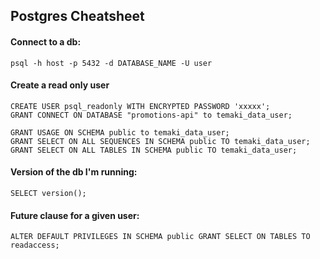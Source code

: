 ## Postgres Cheatsheet


#### Connect to a db: 
```
psql -h host -p 5432 -d DATABASE_NAME -U user  
```
#### Create a read only user
```
CREATE USER psql_readonly WITH ENCRYPTED PASSWORD 'xxxxx';
GRANT CONNECT ON DATABASE "promotions-api" to temaki_data_user;

GRANT USAGE ON SCHEMA public to temaki_data_user;
GRANT SELECT ON ALL SEQUENCES IN SCHEMA public TO temaki_data_user;
GRANT SELECT ON ALL TABLES IN SCHEMA public TO temaki_data_user;
```
#### Version of the db I'm running: 
```
SELECT version();
```
#### Future clause for a given user: 
```
ALTER DEFAULT PRIVILEGES IN SCHEMA public GRANT SELECT ON TABLES TO readaccess;
```

